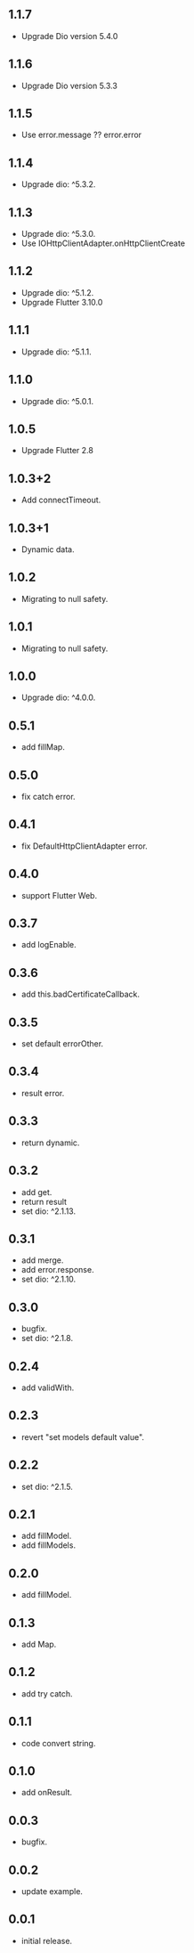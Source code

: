 ## 1.1.7

* Upgrade Dio version 5.4.0

## 1.1.6

* Upgrade Dio version 5.3.3

## 1.1.5

* Use error.message ?? error.error

## 1.1.4

* Upgrade dio: ^5.3.2.

## 1.1.3

* Upgrade dio: ^5.3.0.
* Use IOHttpClientAdapter.onHttpClientCreate

## 1.1.2

* Upgrade dio: ^5.1.2.
* Upgrade Flutter 3.10.0

## 1.1.1

* Upgrade dio: ^5.1.1.

## 1.1.0

* Upgrade dio: ^5.0.1.

## 1.0.5

* Upgrade Flutter 2.8

## 1.0.3+2

* Add connectTimeout.

## 1.0.3+1

* Dynamic data.

## 1.0.2

* Migrating to null safety.

## 1.0.1

* Migrating to null safety.

## 1.0.0

* Upgrade dio: ^4.0.0.

## 0.5.1

* add fillMap.

## 0.5.0

* fix catch error.

## 0.4.1

* fix DefaultHttpClientAdapter error.

## 0.4.0

* support Flutter Web.

## 0.3.7

* add logEnable.

## 0.3.6

* add this.badCertificateCallback.

## 0.3.5

* set default errorOther.

## 0.3.4

* result error.

## 0.3.3

* return dynamic.

## 0.3.2

* add get.
* return result
* set dio: ^2.1.13.

## 0.3.1

* add merge.
* add error.response.
* set dio: ^2.1.10.

## 0.3.0

* bugfix.
* set dio: ^2.1.8.

## 0.2.4

* add validWith.

## 0.2.3

* revert "set models default value".

## 0.2.2

* set dio: ^2.1.5.

## 0.2.1

* add fillModel<T>.
* add fillModels<T>.

## 0.2.0

* add fillModel.

## 0.1.3

* add Map.

## 0.1.2

* add try catch.

## 0.1.1

* code convert string.

## 0.1.0

* add onResult.

## 0.0.3

* bugfix.

## 0.0.2

* update example.

## 0.0.1

* initial release.
